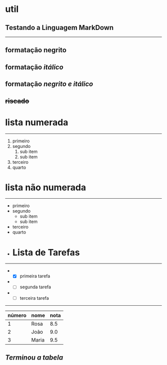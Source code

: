 # util
## Testando a **Linguagem MarkDown**
---
## formatação **negrito**
## formatação *itálico*
## formatação __*negrito e itálico*__
## ~~riscado~~
# lista numerada
---
1. primeiro
2. segundo
   1. sub item
   2. sub item
3. terceiro
4. quarto
# lista não numerada
---
* primeiro
* segundo
   * sub item
   * sub item
* terceiro
* quarto
* # Lista de Tarefas
---
* -[x] primeira tarefa
* -[ ] segunda tarefa
* -[ ] terceira tarefa
---
número | nome | nota
---|---|---
1 | Rosa | 8.5
2 | João | 9.0
3 | Maria | 9.5

## __*Terminou a tabela*__
